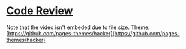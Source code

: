 # [Code Review](https://example.com)
Note that the video isn't embeded due to file size.
Theme: [https://github.com/pages-themes/hacker](https://github.com/pages-themes/hacker)
